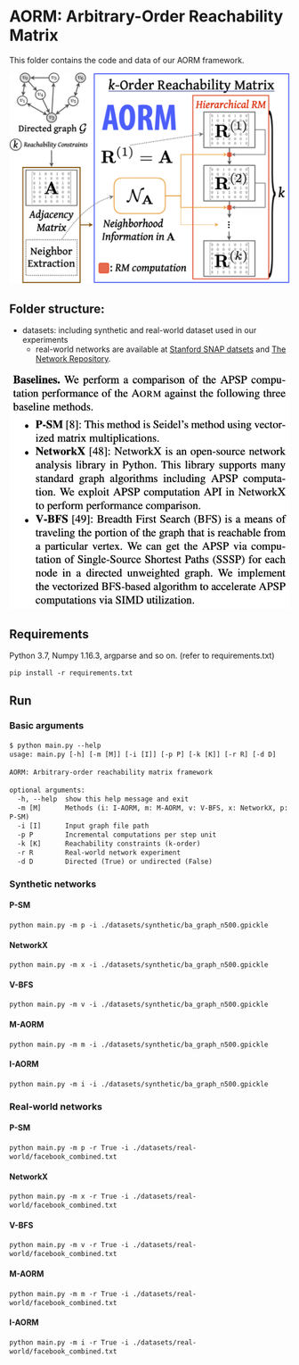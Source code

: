 # AORM: Arbitrary-Order Reachability Matrix

This folder contains the code and data of our AORM framework.

![](./images/aorm-architecture.png)

## Folder structure:

* datasets: including synthetic and real-world dataset used in our experiments
	* real-world networks are available at [Stanford SNAP datsets](http://snap.stanford.edu/data/index.html) and [The Network Repository](http://networkrepository.com/).

![](./images/baselines.png)

## Requirements

Python 3.7, Numpy 1.16.3, argparse and so on. (refer to requirements.txt)

```
pip install -r requirements.txt
```

## Run

### Basic arguments
```
$ python main.py --help
usage: main.py [-h] [-m [M]] [-i [I]] [-p P] [-k [K]] [-r R] [-d D]

AORM: Arbitrary-order reachability matrix framework

optional arguments:
  -h, --help  show this help message and exit
  -m [M]      Methods (i: I-AORM, m: M-AORM, v: V-BFS, x: NetworkX, p: P-SM)
  -i [I]      Input graph file path
  -p P        Incremental computations per step unit
  -k [K]      Reachability constraints (k-order)
  -r R        Real-world network experiment
  -d D        Directed (True) or undirected (False)
```

### Synthetic networks
#### P-SM
```
python main.py -m p -i ./datasets/synthetic/ba_graph_n500.gpickle
```
#### NetworkX
```
python main.py -m x -i ./datasets/synthetic/ba_graph_n500.gpickle
```
#### V-BFS
```
python main.py -m v -i ./datasets/synthetic/ba_graph_n500.gpickle
```
#### M-AORM
```
python main.py -m m -i ./datasets/synthetic/ba_graph_n500.gpickle
```
#### I-AORM
```
python main.py -m i -i ./datasets/synthetic/ba_graph_n500.gpickle
```

### Real-world networks

#### P-SM
```
python main.py -m p -r True -i ./datasets/real-world/facebook_combined.txt
```
#### NetworkX
```
python main.py -m x -r True -i ./datasets/real-world/facebook_combined.txt
```
#### V-BFS
```
python main.py -m v -r True -i ./datasets/real-world/facebook_combined.txt
```
#### M-AORM
```
python main.py -m m -r True -i ./datasets/real-world/facebook_combined.txt
```
#### I-AORM
```
python main.py -m i -r True -i ./datasets/real-world/facebook_combined.txt
```
